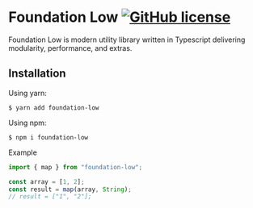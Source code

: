 # Foundation Low [![GitHub license](https://img.shields.io/badge/license-MIT-blue.svg)](https://github.com/facebook/react/blob/master/LICENSE)

Foundation Low is modern utility library written in Typescript delivering modularity, performance, and extras.

## Installation

Using yarn:
```shell
$ yarn add foundation-low
```

Using npm:
```shell
$ npm i foundation-low
```

Example
```js
import { map } from "foundation-low";

const array = [1, 2];
const result = map(array, String);
// result = ["1", "2"];
```